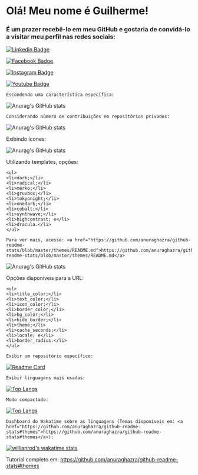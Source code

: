 # Olá! Meu nome é Guilherme!

<h3>É um prazer recebê-lo em meu GitHub e gostaria de convidá-lo a visitar meu perfil nas redes sociais:</h3>


[![Linkedin Badge](https://img.shields.io/badge/-LinkedIn-blue?style=flat-square&logo=Linkedin&logoColor=white&link=https://www.linkedin.com/in/guilherme-rocha-leite/)](https://www.linkedin.com/in/guilherme-rocha-leite/)

[![Facebook Badge](https://img.shields.io/badge/Facebook-1877F2?style=flat-square&logo=facebook&logoColor=white&link=https://www.facebook.com/guilherme.rochaleite.9/)](https://www.facebook.com/guilherme.rochaleite.9/)

[![Instagram Badge](https://img.shields.io/badge/Instagram-E4405F?style=flat-square&logo=instagram&logoColor=white&link=https://www.instagram.com/guilherme.dtna/)](https://www.instagram.com/guilherme.dtna/)

[![Youtube Badge](https://img.shields.io/badge/-YouTube-ff0000?style=flat-square&labelColor=ff0000&logo=youtube&logoColor=white&link=https://www.youtube.com/channel/UC28bAjWwKIosH8iZDhT1YEw)](https://www.youtube.com/channel/UC28bAjWwKIosH8iZDhT1YEw)


<p>

	Escondendo uma característica específica:

</p>

![Anurag's GitHub stats](https://github-readme-stats.vercel.app/api?username=guilhermeDTNA&hide=contribs,prs)


<p>

	Considerando número de contribuições em repositórios privados:

</p>

![Anurag's GitHub stats](https://github-readme-stats.vercel.app/api?username=guilhermeDTNA&count_private=true)

<p>
	Exibindo ícones:
</p>	

![Anurag's GitHub stats](https://github-readme-stats.vercel.app/api?username=anuraghazra&show_icons=true)


<p>
	Utilizando templates, opções:

	<ul>
	<li>dark;</li>
	<li>radical;</li>
	<li>merko;</li>
	<li>gruvbox;</li>
	<li>tokyonight;</li>
	<li>onedark;</li>
	<li>cobalt;</li>
	<li>synthwave;</li>
	<li>highcontrast; e</li>
	<li>dracula.</li>
	</ul>

	Para ver mais, acesse: <a href="https://github.com/anuraghazra/github-readme-stats/blob/master/themes/README.md">https://github.com/anuraghazra/github-readme-stats/blob/master/themes/README.md</a>
</p>

![Anurag's GitHub stats](https://github-readme-stats.vercel.app/api?username=guilhermeDTNA&show_icons=true&theme=radical)

<p>
	Opções disponíveis para a URL:

	<ul>
	<li>title_color;</li>
	<li>text_color;</li>
	<li>icon_color;</li>
	<li>border_color;</li>
	<li>bg_color;</li>
	<li>hide_border;</li>
	<li>theme;</li>
	<li>cache_seconds;</li>
	<li>locale; e</li>
	<li>border_radius.</li>
	</ul>
</p>

<p>

	Exibir um repositório específico:

</p>

[![Readme Card](https://github-readme-stats.vercel.app/api/pin/?username=guilhermeDTNA&repo=SistemaSASI)](https://github.com/guilhermeDTNA/SistemaSASI)


<p>

	Exibir linguagens mais usadas:

</p>

[![Top Langs](https://github-readme-stats.vercel.app/api/top-langs/?username=guilhermeDTNA)](https://github.com/anuraghazra/github-readme-stats)

<p>

	Modo compactado:

</p>

[![Top Langs](https://github-readme-stats.vercel.app/api/top-langs/?username=guilhermeDTNA&layout=compact)](https://github.com/anuraghazra/github-readme-stats)

<p>

	Dashboard do Wakatime sobre as linguagens (Temas disponíveis em: <a href="https://github.com/anuraghazra/github-readme-stats#themes">https://github.com/anuraghazra/github-readme-stats#themes</a>):

</p>

[![willianrod's wakatime stats](https://github-readme-stats.vercel.app/api/wakatime?username=willianrod)](https://github.com/anuraghazra/github-readme-stats)

<footer>
	Tutorial completo em: <a href="https://github.com/anuraghazra/github-readme-stats#themes">https://github.com/anuraghazra/github-readme-stats#themes</a>
</footer>